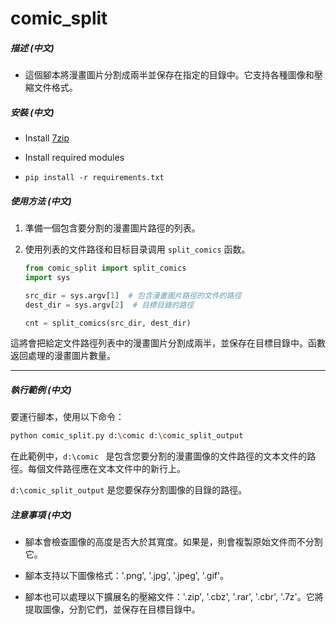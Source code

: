 # comic_split
##### 描述 (中文)

- 這個腳本將漫畫圖片分割成兩半並保存在指定的目錄中。它支持各種圖像和壓縮文件格式。

##### 安裝 (中文)

- Install [7zip](https://www.7-zip.org/)
- Install required modules

- ```
  pip install -r requirements.txt
  ```

##### 使用方法 (中文)

1. 準備一個包含要分割的漫畫圖片路徑的列表。

2. 使用列表的文件路径和目标目录调用 `split_comics` 函数。

   ```python
   from comic_split import split_comics
   import sys
   
   src_dir = sys.argv[1]  # 包含漫畫圖片路徑的文件的路徑
   dest_dir = sys.argv[2]  # 目標目錄的路徑
   
   cnt = split_comics(src_dir, dest_dir)
   ```

這將會把給定文件路徑列表中的漫畫圖片分割成兩半，並保存在目標目錄中。函數返回處理的漫畫圖片數量。

---

##### 執行範例 (中文)

要運行腳本，使用以下命令：

```bash
python comic_split.py d:\comic d:\comic_split_output
```

在此範例中，`d:\comic ` 是包含您要分割的漫畫圖像的文件路徑的文本文件的路徑。每個文件路徑應在文本文件中的新行上。

`d:\comic_split_output` 是您要保存分割圖像的目錄的路徑。

##### 注意事項 (中文)

- 腳本會檢查圖像的高度是否大於其寬度。如果是，則會複製原始文件而不分割它。

- 腳本支持以下圖像格式：'.png', '.jpg', '.jpeg', '.gif'。

- 腳本也可以處理以下擴展名的壓縮文件：'.zip', '.cbz', '.rar', '.cbr', '.7z'。它將提取圖像，分割它們，並保存在目標目錄中。
